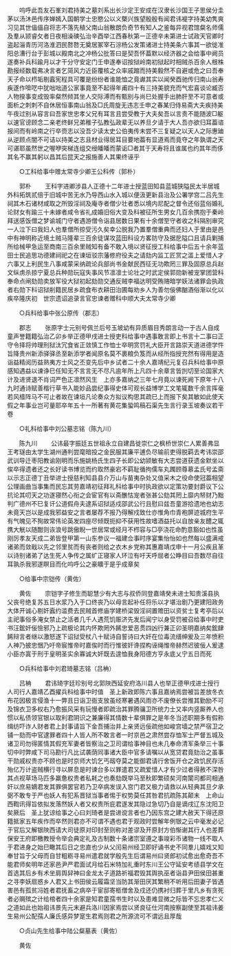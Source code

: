 <!-- { "loadSidebar": true } -->
　　呜呼此吾友石峯刘君持美之墓刘系出长沙定王安成在汉隶长沙国王子思侯分圭茅以汤沐邑传序婵嫣入国朝学士忠愍公以义槩兴族望殷殷有闻君讳褆字持美幼隽爽习见其世偘偘自将志不落先植父南山翁散朗负奇节有知人之鉴每异视君馆粲名师儒及羣从颕睿攵者日夜相澡磢弘治辛酉举江西春秋第一正德辛未第进士试政天官卿时盗起淄青历河洛淮泗民嗸嗸无奠居冢宰石淙杨公发策诸进士持美条六事其一欲徙准阳总漕行台于彭城以殿南北之冲杨公批答曰是契吾怀葢默以经济器之会给事中阙员遂奏补兵科踰月以才干分守安定门壬申遂奉诏按狱岭南初狱起时相贼杀百余人根株勘报经数载弗决言者乞简风力近臣覆核之众率戚蹜而持美毅然不自避或危之曰吾奉天子命以栉垢剔蠧宪程具可覆是纷纷者谁能恤之竟谳其实以闻癸酉驰传归南山翁寿疾遂作啽呓中犹咄咄道公家事竟至不起得年甫四十有三持美貌充而气宏喜谈论臧否人物揆事变成毁率粲然倾其坐人交际溥而有甄别与尚巳处握手出肺肝至不可意者或面析之刺刺不自休居恒事南山翁及□氏周旋无违志壬申之春某归侍易斋大夫疾持美午夜过别从容言曰吾家世忠孝父兄有耳言且尝受教于大夫矣吾以言责不能随波□躯以速官谤顾念二亲老终鲜兄弟稚子弘教弘政辈无以养旦夕请于大人吾亦欲归耳葢谘报间而有岭南之行卒赍志以没吾少读太史公伯夷传未尝不三复疑之以天人之际惠廸从逆顾点闇不可诘以持美之志且材业得居耳目要地葢有显道焉而竟夺之年孰谓之天可谌耶虽然世之喔咿突梯连组交绶皤皤而蒙诟□者其于天寿将且谁属也约其年而侈其名不赢其躬以昌其后昆天之报施善人其果终诬乎 

　　○工科给事中赠太常寺少卿王公科传（郭朴） 

　　郭朴 
　　王科字进卿涉县人正德十二年进士授蓝田知县蓝城狭隘民太半居城外科拓筑贰倍于旧城中苦无水乃导西山水入城以便汲更新县治及公署学宫二吕先生祠其木石诸材咸取之所毁淫祠及庵寺者僧少壮者悉以境内尼配之督令还俗蓝俗婚礼论财女有踰三十未嫁者咸令省礼成婚旧俗大变及科被征所生男女几百余携抱于秦岭拜送感饭僧之梦谕城门守者遇游僧令诣县居数日果有十余僧至守者收之科隔别审究一人泣下曰我妇人也羣僧所掠受污久矣幸公脱我乃置羣僧重典而还妇人于里由是邑中有神明称近境土贼马隆辈三百余徒谋攻蓝田科设方畧防守及据戹隘口且请兵剿捕所给械甲急运至商南三百余里贼知有备不敢入境以贤征授工科给事中后五十余年蓝田士民追思功德建祠祀之在谏垣驳宗藩修府役夫之请劾内监工匠赏之滥上爱惜人才六事又上利民生八事咸蒙采纳疏论兵部尚书金献民西征无功欺罔三罪及固原总兵赵文纵虏杀掠宁夏总兵种勋玩寇失事风节凛凛士论壮之时武定侯郭勋新被宠掌团营科奉命点闸劾勋卖放军役大狱初起劾勋交通反贼李福达明受贿赂暗学妖法诸罪会执政者右勋下科诏狱削籍民居乡疏食布衣耕田治圃每劝乡人为善勿佞佛酗酒俗渐以化以疾卒隆庆初　世宗遗诏追录言官忠谏者赠科中顺大夫太常寺少卿 

　　○兵科给事中张公原传（郡志） 

　　郡志 
　　张原字士元别号佩兰后号玉坡幼有异质眉目秀朗言动一于古人自成童声誉籍籍弘治乙卯乡举正德甲戌进士授吏科给事中遇事敢言即上书言十二事曰正守令择将帅理刑狱汰冗食省正敛慎工作恤士卒明赏罚礼大臣开言路崇天道进德学忤旨降贵州新添驿驿丞至新添学者闻原名莫不裹粮负笈而从经所指授充然有得用是造诣益精阅历益熟夷方士风之丕变先后中乡试者二十余人嘉靖纪元复召兵科给事中原感知遇益以谏诤巳任知无不言言无不尽凡逾年所上凡四十余章言皆剀切至论国家大计及进贤退不肖词严色正凛然风生　上亦多嘉纳之三年七月竟以谏死阙下原年十八九时通诗赋善楷行草书入能妙品尝纪事得史体可观长益博学工文笔辄数千余言挥毫若风樯阵马不可止者故在谏垣凡论奏众方拟议构思其疏巳上而报下矣其敏如此使天假之年事业岂可量耶卒年五十一所著有黄花集蛩鸣稿石渠先生言行录玉坡奏议若干卷 

　　○礼科给事中刘公墓志铭（陈九川） 

　　陈九川 
　　公讳最字振廷五世祖永立自建昌徙崇仁之枫桥世崇仁人累善弗显王考璲由太学生湖州通判尝麾暗投之金民服其廉平逋负尽输前吏得脱羁去考讳崇邵武训导迁枣阳教谕刚明而乐施姚杨氏生四子长即公幼颕敏有大志尝道获遗金默坐以俟卒得遗者还之长好读书博览而约取然豪宕不羁耻循拘儒车丸躅顾尊慕孟氏号孟斋以示志正德丁丑举进士授慈利知县县介万山与苗夷杂处又值采木之役命使冠葢相望公理画曲当事集而民忘其劳嘉靖初征拜礼科给事中时执政欲以定策功要封爵议下公抗论其叨天之功遂寝然心衔之会宦官有以斋醮怙宠者张甚公劾其罔上靡内帑财乃黜判广德州不巳复讦公道假舟夫逮系诏狱适戍邵武公行且慰曰兹吾童游拾遗地也幼志未竟天岂以是成我邪益安之言者屡荐不报乃得解戍致仕亦惟角巾青袍屏迹城府生平有气魄见不狥故常伟论英发四座尽倾既扼抑不获用性故嗜酒益托以自放亲友醴之辄携大觥以随酣则诙浪号跳傲睨一世居常或经月不栉容与□亭浇花命酌意豁如也性虽刚厉孝友天成二弟皆登甲第一山东参议一福建佥事时序宴集怡怡如也然每以盛满戒诸弟而敛戢以先之邻里贫而有丧者则给之衣木乡党称其惠嘉靖戊申十一月公疾且革以诗别诸弟了达生死人争传之属纩正寝家人环泣有吁天呼屈者公睁目曰吾数尽自往耳孰杀我邪遂瞑目而化呜呼公之豪矌于是乎成章矣 

　　○给事中宗铠传（黄佐） 

　　黄佐 
　　宗铠字子修生而聪慧少有大志与叔侨同登嘉靖癸未进士知贵溪县执父丧号绝复苏五日水浆乃入于口终丧乃以母言起补任将乐以才堪治剧乃更建阳政务大体开诚心剔奸蠧约滥费去民贼首修庙学建桥梁毁淫祠置赡田以资贫士复考亭后以主祀事俗多淹女禁止之活者几千人遇荒饥赈济先发后闻宁以身受罚被召给事中时吏书汪鋐奸佞憸邪乃上疏极论其内怀欺罔外餙忠爱恶贯四凶行兼正卯圣明嘉纳矣鋐肆餙辩言者继以激怒遂下诏狱受杖八十赋诗自誓诗曰大奸在位毒流缙绅爰及三年愤积人神乃披忠悃乃吁帝宸惟帝时嘉俟时而行惟彼奸谗捏构诬绳惟帝赫然迟彼佞人爰逮小臣亦寘于刑于皇明圣实余寡诚大奸既去遑恤我身阳德方亨永底乂宁五日而死 

　　○兵科给事中刘君琦墓志铭（吕柟） 

　　吕柟 
　　君讳琦字廷珍别号北郭陜西延安府洛川县人也举正德甲戌进士授行人司行人嘉靖乙酉擢兵科给事中时值　圣上新政即陈六事且嘉纳焉尝被旨差放冬衣布花因极言侵渔十一弊且日诣卫衙支放虽经寒暑遇风雨亦不废僚长尝推其勤励不可及锦衣卫多权右乃愈振风采有玩慢者即疏治其罪腾骧卫所统力士又率内竖厮养人也惯以私债领官银以取利君阴识之兼廉得其情数十辈俱罪之是年冬当述职期多有假称缉纺吓诈人财者君上封事请旨下金吾捕治并上亲贤远佞疏他如峻宫墙之禁严宿卫之铺一劾而中官逮罪者四十人皆人所不敢言者一时京邑之肃然尝存恤军士严督五城及诸卫司勿得匿情其假充军妻者皆察治之卫司谓给事神目也未几奉命清军条举三十事切中时弊咸下司马勘行凡比试袭荫同事诸大臣中官多请嘱以从宽贷君竟劾治之虽事干勋戚权贵亦不顾也是时京师大饥乞丐刼夺莫之能御君请行舍饭开仓之政饥民存活殆亿万计盗贼横行寻以屏息是时谏台多以罪遣君又疏爱惜人才有少过者得赦不深咎其点视草场马匹多羸惫权贵者私耗之也奏劾既举马至秋即繁硕矣河南闑司都司相通奸以庶易嫡君发其罪俱罢官若乃卫卒病发误入宫门君又极力请救以从轻典其旦夕承弼不敢专于严也妖人有犯系晋狱当事者惕于权势莫任其咎君抗疏陈其颠末　上命山西鞫讯得旨依拟发落然妖人者又权贵所庇君遂发其隐过急切乃自是谪戌辽东沈阳卫矣厥后　圣上犹谅给事之心曰刘琦者是尝进谠言者也乃因东宫之建大赦天下得还原籍抵家五年疾作而卒然则君亦不可谓不遇也君于观政时尝解年例银之云中毫发必记于官后又解银陜西请大司徒原对印封至则称对差谬及开原封方伯惭谢其行人也差葬保安王府即檄教授令举会典定礼及古制数十条诸宗室遵之事竣彩币诸物一线不取人于君进身之始巳瞰其后日之忠直也少从父闰易州经卫即好诵书史不同羣儿嬉戏又知奉甘旨于父母而自甘粗粝寻易州遣君就学殷先生后谓易州曰贤郎初试愈出愈奇吾不能君师矣明年还家邑尹严君面试月给石米特加礼重时东川王公守延安考绩县学文在首选其后乡有术坐肩舆舁神曰金龙太子道路祈福君毁其舆执巫者诣县尹田侯田甚重之寻李妖扇惑乡人君又上书田侯云履霜坚当防其渐田厌其繁稍不听用后田妻子皆遇害邑有孤贫冯姓者君抚畜之病卒于宦邸寄柩僧舍及戍还仍携衬归葬于里凡乡有贪死者必赒殡之计给棺者四十余家是知君童孺书生时以及患难显微之际皆不忘忠孝仁义之道如此也始祖讳景先元末避兵洛川因家焉尝以贤良征仕河南按察副使至其祖讳姜生易州公配孺人廉氏感异梦寔生君焉则君之所源流可不谓远且厚哉 

　　○贞山先生给事中陆公粲墓表（黄佐） 

　　黄佐 
